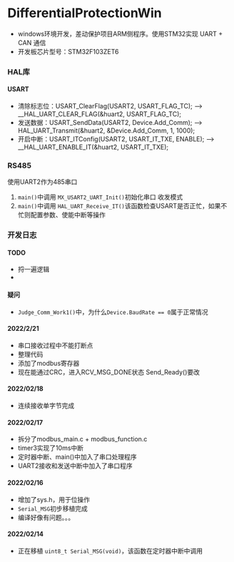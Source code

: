 # DifferentialProtectionWin

- windows环境开发，差动保护项目ARM侧程序。使用STM32实现 UART + CAN 通信
- 开发板芯片型号：STM32F103ZET6

### HAL库
#### USART
- 清除标志位：USART_ClearFlag(USART2, USART_FLAG_TC); --> __HAL_UART_CLEAR_FLAG(&huart2, USART_FLAG_TC);
- 发送数据：USART_SendData(USART2, Device.Add_Comm); --> HAL_UART_Transmit(&huart2, &Device.Add_Comm, 1, 1000);
- 开启中断：USART_ITConfig(USART2, USART_IT_TXE, ENABLE); --> __HAL_UART_ENABLE_IT(&huart2, USART_IT_TXE);



### RS485
使用UART2作为485串口
1. `main()`中调用 `MX_USART2_UART_Init()`初始化串口 收发模式
2. `main()`中调用 `HAL_UART_Receive_IT()`该函数检查USART是否正忙，如果不忙则配置参数、使能中断等操作


### 开发日志
#### TODO
- 捋一遍逻辑
- 

#### 疑问
- `Judge_Comm_Work1()`中，为什么`Device.BaudRate == 0`属于正常情况

#### 2022/2/21
- 串口接收过程中不能打断点
- 整理代码
- 添加了modbus寄存器
- 现在能通过CRC，进入RCV_MSG_DONE状态 Send_Ready()要改

#### 2022/02/18
- 连续接收单字节完成

#### 2022/02/17
- 拆分了modbus_main.c + modbus_function.c
- timer3实现了10ms中断
- 定时器中断、main()中加入了串口处理程序
- UART2接收和发送中断中加入了串口程序
#### 2022/02/16
- 增加了sys.h，用于位操作
- `Serial_MSG`初步移植完成
- 编译好像有问题。。。

#### 2022/02/14
- 正在移植 `uint8_t Serial_MSG(void)`，该函数在定时器中断中调用


